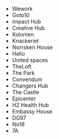 - Wework
- Goto10
- Impact Hub
- Creative Hub
- Kolonien
- Knackeriet
- Norrsken House
- Helio
- United spaces
- TheLoft
- The Park
- Convendum
- Changers Hub
- The Castle
- Epicenter
- H2 Health Hub
- Embassy House
- DG97
- No18
- 7A
